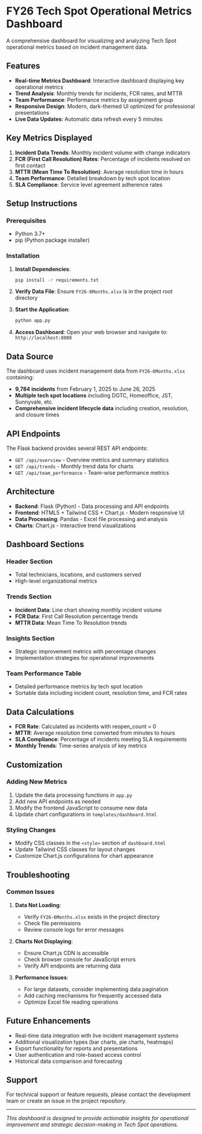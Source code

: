 # FY26 Tech Spot Operational Metrics Dashboard

A comprehensive dashboard for visualizing and analyzing Tech Spot operational metrics based on incident management data.

## Features

- **Real-time Metrics Dashboard**: Interactive dashboard displaying key operational metrics
- **Trend Analysis**: Monthly trends for incidents, FCR rates, and MTTR
- **Team Performance**: Performance metrics by assignment group
- **Responsive Design**: Modern, dark-themed UI optimized for professional presentations
- **Live Data Updates**: Automatic data refresh every 5 minutes

## Key Metrics Displayed

1. **Incident Data Trends**: Monthly incident volume with change indicators
2. **FCR (First Call Resolution) Rates**: Percentage of incidents resolved on first contact
3. **MTTR (Mean Time To Resolution)**: Average resolution time in hours
4. **Team Performance**: Detailed breakdown by tech spot location
5. **SLA Compliance**: Service level agreement adherence rates

## Setup Instructions

### Prerequisites
- Python 3.7+
- pip (Python package installer)

### Installation

1. **Install Dependencies**:
   ```bash
   pip install -r requirements.txt
   ```

2. **Verify Data File**:
   Ensure `FY26-6Months.xlsx` is in the project root directory

3. **Start the Application**:
   ```bash
   python app.py
   ```

4. **Access Dashboard**:
   Open your web browser and navigate to: `http://localhost:8080`

## Data Source

The dashboard uses incident management data from `FY26-6Months.xlsx` containing:
- **9,784 incidents** from February 1, 2025 to June 26, 2025
- **Multiple tech spot locations** including DGTC, Homeoffice, JST, Sunnyvale, etc.
- **Comprehensive incident lifecycle data** including creation, resolution, and closure times

## API Endpoints

The Flask backend provides several REST API endpoints:

- `GET /api/overview` - Overview metrics and summary statistics
- `GET /api/trends` - Monthly trend data for charts
- `GET /api/team_performance` - Team-wise performance metrics

## Architecture

- **Backend**: Flask (Python) - Data processing and API endpoints
- **Frontend**: HTML5 + Tailwind CSS + Chart.js - Modern responsive UI
- **Data Processing**: Pandas - Excel file processing and analysis
- **Charts**: Chart.js - Interactive trend visualizations

## Dashboard Sections

### Header Section
- Total technicians, locations, and customers served
- High-level organizational metrics

### Trends Section
- **Incident Data**: Line chart showing monthly incident volume
- **FCR Data**: First Call Resolution percentage trends
- **MTTR Data**: Mean Time To Resolution trends

### Insights Section
- Strategic improvement metrics with percentage changes
- Implementation strategies for operational improvements

### Team Performance Table
- Detailed performance metrics by tech spot location
- Sortable data including incident count, resolution time, and FCR rates

## Data Calculations

- **FCR Rate**: Calculated as incidents with reopen_count = 0
- **MTTR**: Average resolution time converted from minutes to hours
- **SLA Compliance**: Percentage of incidents meeting SLA requirements
- **Monthly Trends**: Time-series analysis of key metrics

## Customization

### Adding New Metrics
1. Update the data processing functions in `app.py`
2. Add new API endpoints as needed
3. Modify the frontend JavaScript to consume new data
4. Update chart configurations in `templates/dashboard.html`

### Styling Changes
- Modify CSS classes in the `<style>` section of `dashboard.html`
- Update Tailwind CSS classes for layout changes
- Customize Chart.js configurations for chart appearance

## Troubleshooting

### Common Issues

1. **Data Not Loading**:
   - Verify `FY26-6Months.xlsx` exists in the project directory
   - Check file permissions
   - Review console logs for error messages

2. **Charts Not Displaying**:
   - Ensure Chart.js CDN is accessible
   - Check browser console for JavaScript errors
   - Verify API endpoints are returning data

3. **Performance Issues**:
   - For large datasets, consider implementing data pagination
   - Add caching mechanisms for frequently accessed data
   - Optimize Excel file reading operations

## Future Enhancements

- Real-time data integration with live incident management systems
- Additional visualization types (bar charts, pie charts, heatmaps)
- Export functionality for reports and presentations
- User authentication and role-based access control
- Historical data comparison and forecasting

## Support

For technical support or feature requests, please contact the development team or create an issue in the project repository.

---

*This dashboard is designed to provide actionable insights for operational improvement and strategic decision-making in Tech Spot operations.* 